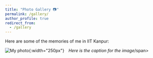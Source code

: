 ```yaml
---
title: "Photo Gallery 📷"
permalink: /gallery/
author_profile: true
redirect_from:
  - /gallery
---
```


Here are some of the memories of me in IIT Kanpur: 

![My photo](https://mbh1234.github.io/keerthana.github.io/images/3.jpeg){:width="250px"}  <span style="margin-left: 10px;">*Here is the caption for the image*/span>
